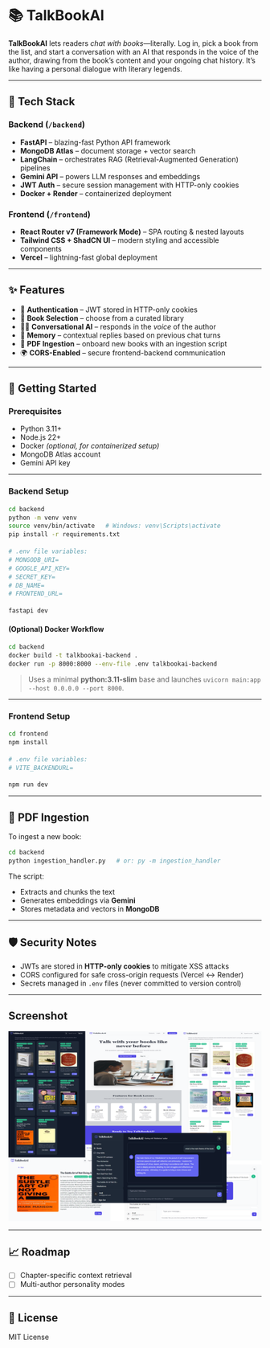 # 📚 TalkBookAI

**TalkBookAI** lets readers *chat with books*—literally. Log in, pick a book from the list, and start a conversation with an AI that responds in the voice of the author, drawing from the book’s content and your ongoing chat history. It’s like having a personal dialogue with literary legends.

---

## 🧠 Tech Stack

### Backend (`/backend`)

- **FastAPI** – blazing-fast Python API framework  
- **MongoDB Atlas** – document storage + vector search  
- **LangChain** – orchestrates RAG (Retrieval-Augmented Generation) pipelines  
- **Gemini API** – powers LLM responses and embeddings  
- **JWT Auth** – secure session management with HTTP-only cookies  
- **Docker + Render** – containerized deployment  

### Frontend (`/frontend`)

- **React Router v7 (Framework Mode)** – SPA routing & nested layouts  
- **Tailwind CSS + ShadCN UI** – modern styling and accessible components  
- **Vercel** – lightning-fast global deployment  

---

## ✨ Features

- 🔐 **Authentication** – JWT stored in HTTP-only cookies  
- 📖 **Book Selection** – choose from a curated library  
- 🧑‍💬 **Conversational AI** – responds in the *voice* of the author  
- 🧠 **Memory** – contextual replies based on previous chat turns  
- 📄 **PDF Ingestion** – onboard new books with an ingestion script  
- 🌍 **CORS-Enabled** – secure frontend-backend communication  

---

## 🚀 Getting Started

### Prerequisites

- Python 3.11+  
- Node.js 22+  
- Docker *(optional, for containerized setup)*  
- MongoDB Atlas account  
- Gemini API key  

---

### Backend Setup

```bash
cd backend
python -m venv venv
source venv/bin/activate   # Windows: venv\Scripts\activate
pip install -r requirements.txt

# .env file variables:
# MONGODB_URI=
# GOOGLE_API_KEY=
# SECRET_KEY=
# DB_NAME=
# FRONTEND_URL=

fastapi dev
````

#### (Optional) Docker Workflow

```bash
cd backend
docker build -t talkbookai-backend .
docker run -p 8000:8000 --env-file .env talkbookai-backend
```

> Uses a minimal **python:3.11-slim** base and launches `uvicorn main:app --host 0.0.0.0 --port 8000`.

---

### Frontend Setup

```bash
cd frontend
npm install

# .env file variables:
# VITE_BACKENDURL=

npm run dev
```

---

## 🧪 PDF Ingestion

To ingest a new book:

```bash
cd backend
python ingestion_handler.py   # or: py -m ingestion_handler
```

The script:

- Extracts and chunks the text
- Generates embeddings via **Gemini**
- Stores metadata and vectors in **MongoDB**

---

## 🛡️ Security Notes

- JWTs are stored in **HTTP-only cookies** to mitigate XSS attacks
- CORS configured for safe cross-origin requests (Vercel ↔ Render)
- Secrets managed in `.env` files (never committed to version control)

---

## Screenshot

![Talkbook Screenshot](frontend/public/talkbookai.png)

---

## 📈 Roadmap

- [ ] Chapter-specific context retrieval
- [ ] Multi-author personality modes

---

## 📄 License

MIT License
